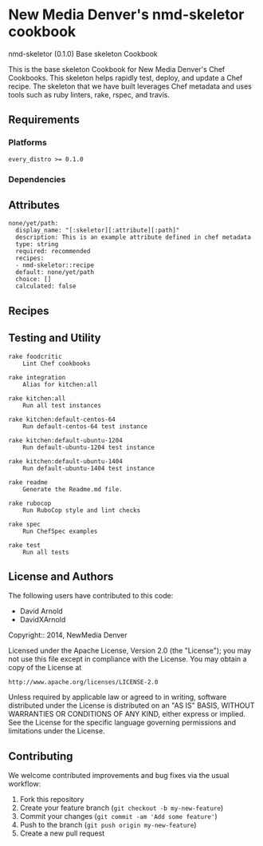 
New Media Denver's nmd-skeletor cookbook
=============================

nmd-skeletor (0.1.0) Base skeleton Cookbook

This is the base skeleton Cookbook for New Media Denver's Chef Cookbooks. This skeleton helps rapidly test, deploy, and update a Chef recipe.  The skeleton that we have built leverages Chef metadata and uses tools such as ruby linters, rake, rspec, and travis.

Requirements
------------

### Platforms

`every_distro >= 0.1.0`

### Dependencies


Attributes
----------

    none/yet/path: 
      display_name: "[:skeletor][:attribute][:path]"
      description: This is an example attribute defined in chef metadata
      type: string
      required: recommended
      recipes:
      - nmd-skeletor::recipe
      default: none/yet/path
      choice: []
      calculated: false
    

Recipes
-------

        

Testing and Utility
-------

    rake foodcritic
        Lint Chef cookbooks
    
    rake integration
        Alias for kitchen:all
    
    rake kitchen:all
        Run all test instances
    
    rake kitchen:default-centos-64
        Run default-centos-64 test instance
    
    rake kitchen:default-ubuntu-1204
        Run default-ubuntu-1204 test instance
    
    rake kitchen:default-ubuntu-1404
        Run default-ubuntu-1404 test instance
    
    rake readme
        Generate the Readme.md file.
    
    rake rubocop
        Run RuboCop style and lint checks
    
    rake spec
        Run ChefSpec examples
    
    rake test
        Run all tests
    
    

License and Authors
------------------

The following users have contributed to this code: 
*   David Arnold
*   DavidXArnold


Copyright:: 2014, NewMedia Denver

Licensed under the Apache License, Version 2.0 (the "License");
you may not use this file except in compliance with the License.
You may obtain a copy of the License at

    http://www.apache.org/licenses/LICENSE-2.0

Unless required by applicable law or agreed to in writing, software
distributed under the License is distributed on an "AS IS" BASIS,
WITHOUT WARRANTIES OR CONDITIONS OF ANY KIND, either express or implied.
See the License for the specific language governing permissions and
limitations under the License.

Contributing
------------

We welcome contributed improvements and bug fixes via the usual workflow:

1. Fork this repository
2. Create your feature branch (`git checkout -b my-new-feature`)
3. Commit your changes (`git commit -am 'Add some feature'`)
4. Push to the branch (`git push origin my-new-feature`)
5. Create a new pull request
